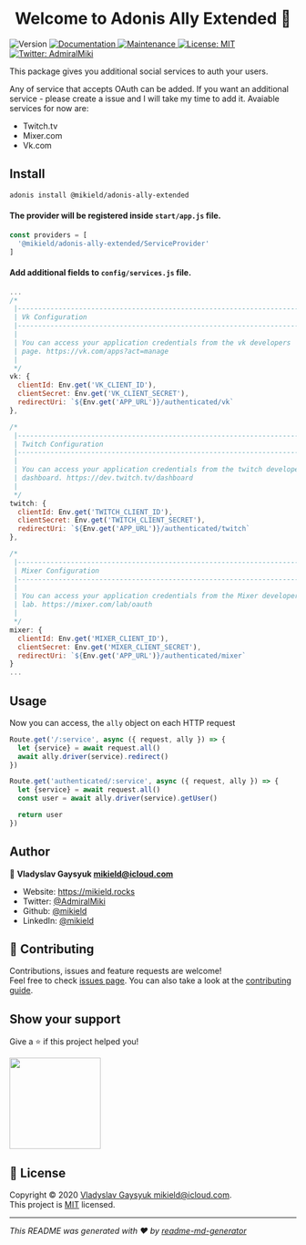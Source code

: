 <h1 align="center">Welcome to Adonis Ally Extended 👋</h1>
<p>
  <img alt="Version" src="https://img.shields.io/badge/version-0.7.1-blue.svg?cacheSeconds=2592000" />
  <a href="https://github.com/mikield/adonis-ally-extended#readme" target="_blank">
    <img alt="Documentation" src="https://img.shields.io/badge/documentation-yes-brightgreen.svg" />
  </a>
  <a href="https://github.com/mikield/adonis-ally-extended/graphs/commit-activity" target="_blank">
    <img alt="Maintenance" src="https://img.shields.io/badge/Maintained%3F-yes-green.svg" />
  </a>
  <a href="https://github.com/mikield/adonis-ally-extended/blob/master/LICENSE" target="_blank">
    <img alt="License: MIT" src="https://img.shields.io/github/license/mikield/AdonisAllyExtended" />
  </a>
  <a href="https://twitter.com/AdmiralMiki" target="_blank">
    <img alt="Twitter: AdmiralMiki" src="https://img.shields.io/twitter/follow/AdmiralMiki.svg?style=social" />
  </a>
</p>

This package gives you additional social services to auth your users.

Any of service that accepts OAuth can be added. If you want an additional service - please create a issue and I will take my time to add it.
Avaiable services for now are:
* Twitch.tv
* Mixer.com
* Vk.com


## Install

```sh
adonis install @mikield/adonis-ally-extended
```

#### The provider will be registered inside `start/app.js` file.

```js
const providers = [
  '@mikield/adonis-ally-extended/ServiceProvider'
]
```

#### Add additional fields to `config/services.js` file.

```js
...
/*
 |--------------------------------------------------------------------------
 | Vk Configuration
 |--------------------------------------------------------------------------
 |
 | You can access your application credentials from the vk developers
 | page. https://vk.com/apps?act=manage
 |
 */
vk: {
  clientId: Env.get('VK_CLIENT_ID'),
  clientSecret: Env.get('VK_CLIENT_SECRET'),
  redirectUri: `${Env.get('APP_URL')}/authenticated/vk`
},

/*
 |--------------------------------------------------------------------------
 | Twitch Configuration
 |--------------------------------------------------------------------------
 |
 | You can access your application credentials from the twitch developers
 | dashboard. https://dev.twitch.tv/dashboard
 |
 */
twitch: {
  clientId: Env.get('TWITCH_CLIENT_ID'),
  clientSecret: Env.get('TWITCH_CLIENT_SECRET'),
  redirectUri: `${Env.get('APP_URL')}/authenticated/twitch`
},

/*
 |--------------------------------------------------------------------------
 | Mixer Configuration
 |--------------------------------------------------------------------------
 |
 | You can access your application credentials from the Mixer developers
 | lab. https://mixer.com/lab/oauth
 |
 */
mixer: {
  clientId: Env.get('MIXER_CLIENT_ID'),
  clientSecret: Env.get('MIXER_CLIENT_SECRET'),
  redirectUri: `${Env.get('APP_URL')}/authenticated/mixer`
}
...
```


## Usage

Now you can access, the `ally` object on each HTTP request

```js
Route.get('/:service', async ({ request, ally }) => {
  let {service} = await request.all()
  await ally.driver(service).redirect()
})

Route.get('authenticated/:service', async ({ request, ally }) => {
  let {service} = await request.all()
  const user = await ally.driver(service).getUser()

  return user
})
```

## Author

👤 **Vladyslav Gaysyuk <mikield@icloud.com>**

* Website: https://mikield.rocks
* Twitter: [@AdmiralMiki](https://twitter.com/AdmiralMiki)
* Github: [@mikield](https://github.com/mikield)
* LinkedIn: [@mikield](https://linkedin.com/in/mikield)

## 🤝 Contributing

Contributions, issues and feature requests are welcome!<br />Feel free to check [issues page](https://github.com/mikield/adonis-ally-extended/issues). You can also take a look at the [contributing guide](https://github.com/mikield/adonis-ally-extended/blob/master/CONTRIBUTING.md).

## Show your support

Give a ⭐️ if this project helped you!

<a href="https://www.patreon.com/mikield">
  <img src="https://c5.patreon.com/external/logo/become_a_patron_button@2x.png" width="160">
</a>

## 📝 License

Copyright © 2020 [Vladyslav Gaysyuk <mikield@icloud.com>](https://github.com/mikield).<br />
This project is [MIT](https://github.com/mikield/adonis-ally-extended/blob/master/LICENSE) licensed.

***
_This README was generated with ❤️ by [readme-md-generator](https://github.com/kefranabg/readme-md-generator)_